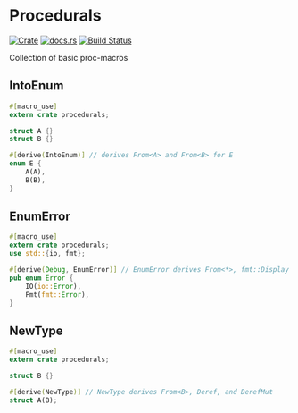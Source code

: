 Procedurals
===============
[![Crate](http://meritbadge.herokuapp.com/procedurals)](https://crates.io/crates/procedurals)
[![docs.rs](https://docs.rs/procedurals/badge.svg)](https://docs.rs/procedurals)
[![Build Status](https://travis-ci.org/termoshtt/procedurals.svg?branch=master)](https://travis-ci.org/termoshtt/procedurals)

Collection of basic proc-macros


IntoEnum
---------

```rust
#[macro_use]
extern crate procedurals;

struct A {}
struct B {}

#[derive(IntoEnum)] // derives From<A> and From<B> for E
enum E {
    A(A),
    B(B),
}
```

EnumError
----------

```rust
#[macro_use]
extern crate procedurals;
use std::{io, fmt};

#[derive(Debug, EnumError)] // EnumError derives From<*>, fmt::Display and error::Error
pub enum Error {
    IO(io::Error),
    Fmt(fmt::Error),
}
```

NewType
---------

```rust
#[macro_use]
extern crate procedurals;

struct B {}

#[derive(NewType)] // NewType derives From<B>, Deref, and DerefMut
struct A(B);
```
